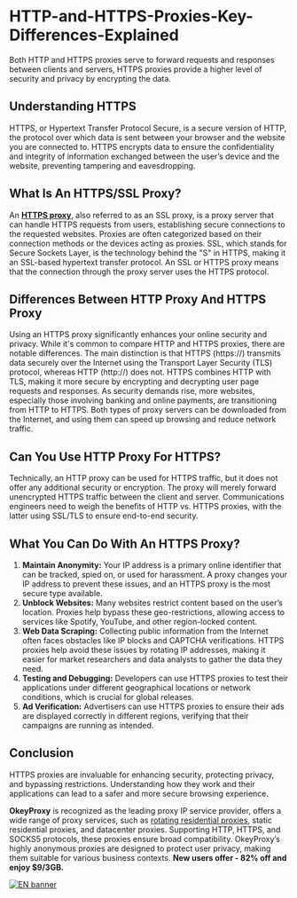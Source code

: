 # HTTP-and-HTTPS-Proxies-Key-Differences-Explained
Both HTTP and HTTPS proxies serve to forward requests and responses between clients and servers, HTTPS proxies provide a higher level of security and privacy by encrypting the data.

## Understanding HTTPS

HTTPS, or Hypertext Transfer Protocol Secure, is a secure version of HTTP, the protocol over which data is sent between your browser and the website you are connected to. HTTPS encrypts data to ensure the confidentiality and integrity of information exchanged between the user’s device and the website, preventing tampering and eavesdropping.

## What Is An HTTPS/SSL Proxy?

An [**HTTPS proxy**](https://www.okeyproxy.com/proxy/https-vs-https-proxy-how-does-it-work/), also referred to as an SSL proxy, is a proxy server that can handle HTTPS requests from users, establishing secure connections to the requested websites. Proxies are often categorized based on their connection methods or the devices acting as proxies. SSL, which stands for Secure Sockets Layer, is the technology behind the "S" in HTTPS, making it an SSL-based hypertext transfer protocol. An SSL or HTTPS proxy means that the connection through the proxy server uses the HTTPS protocol.

## Differences Between HTTP Proxy And HTTPS Proxy

Using an HTTPS proxy significantly enhances your online security and privacy. While it's common to compare HTTP and HTTPS proxies, there are notable differences. The main distinction is that HTTPS (https://) transmits data securely over the Internet using the Transport Layer Security (TLS) protocol, whereas HTTP (http://) does not. HTTPS combines HTTP with TLS, making it more secure by encrypting and decrypting user page requests and responses. As security demands rise, more websites, especially those involving banking and online payments, are transitioning from HTTP to HTTPS. Both types of proxy servers can be downloaded from the Internet, and using them can speed up browsing and reduce network traffic.

## Can You Use HTTP Proxy For HTTPS?

Technically, an HTTP proxy can be used for HTTPS traffic, but it does not offer any additional security or encryption. The proxy will merely forward unencrypted HTTPS traffic between the client and server. Communications engineers need to weigh the benefits of HTTP vs. HTTPS proxies, with the latter using SSL/TLS to ensure end-to-end security.

## What You Can Do With An HTTPS Proxy?

1. **Maintain Anonymity:** Your IP address is a primary online identifier that can be tracked, spied on, or used for harassment. A proxy changes your IP address to prevent these issues, and an HTTPS proxy is the most secure type available.
2. **Unblock Websites:** Many websites restrict content based on the user’s location. Proxies help bypass these geo-restrictions, allowing access to services like Spotify, YouTube, and other region-locked content.
3. **Web Data Scraping:** Collecting public information from the Internet often faces obstacles like IP blocks and CAPTCHA verifications. HTTPS proxies help avoid these issues by rotating IP addresses, making it easier for market researchers and data analysts to gather the data they need.
4. **Testing and Debugging:** Developers can use HTTPS proxies to test their applications under different geographical locations or network conditions, which is crucial for global releases.
5. **Ad Verification:** Advertisers can use HTTPS proxies to ensure their ads are displayed correctly in different regions, verifying that their campaigns are running as intended.

## Conclusion

HTTPS proxies are invaluable for enhancing security, protecting privacy, and bypassing restrictions. Understanding how they work and their applications can lead to a safer and more secure browsing experience. 

**OkeyProxy** is recognized as the leading proxy IP service provider, offers a wide range of proxy services, such as [rotating residential proxies](https://www.okeyproxy.com/en), static residential proxies, and datacenter proxies. Supporting HTTP, HTTPS, and SOCKS5 protocols, these proxies ensure broad compatibility. OkeyProxy’s highly anonymous proxies are designed to protect user privacy, making them suitable for various business contexts. **New users offer - 82% off and enjoy $9/3GB.**

[![EN banner](https://github.com/thepirateproxy/HTTP-and-HTTPS-Proxies-Key-Differences-Explained/assets/169422974/5e52d9a0-94de-4ff3-a590-0bb80c3414b7)](https://www.okeyproxy.com/en/residential-proxies?link=b63b57)
